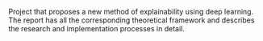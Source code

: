 Project that proposes a new method of explainability using deep learning. The report has all the corresponding theoretical framework and describes the research and implementation processes in detail.
